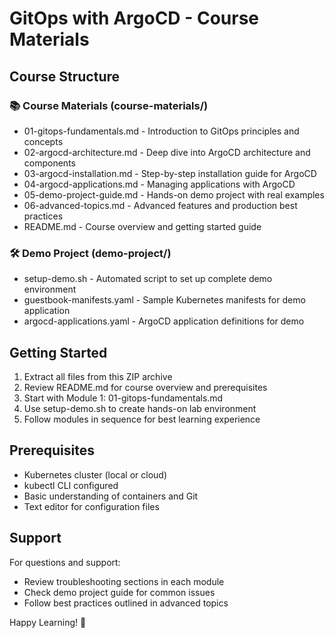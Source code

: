 # GitOps with ArgoCD - Course Materials

## Course Structure

### 📚 Course Materials (course-materials/)
- 01-gitops-fundamentals.md - Introduction to GitOps principles and concepts
- 02-argocd-architecture.md - Deep dive into ArgoCD architecture and components  
- 03-argocd-installation.md - Step-by-step installation guide for ArgoCD
- 04-argocd-applications.md - Managing applications with ArgoCD
- 05-demo-project-guide.md - Hands-on demo project with real examples
- 06-advanced-topics.md - Advanced features and production best practices
- README.md - Course overview and getting started guide

### 🛠️ Demo Project (demo-project/)
- setup-demo.sh - Automated script to set up complete demo environment
- guestbook-manifests.yaml - Sample Kubernetes manifests for demo application
- argocd-applications.yaml - ArgoCD application definitions for demo

## Getting Started

1. Extract all files from this ZIP archive
2. Review README.md for course overview and prerequisites
3. Start with Module 1: 01-gitops-fundamentals.md
4. Use setup-demo.sh to create hands-on lab environment
5. Follow modules in sequence for best learning experience

## Prerequisites

- Kubernetes cluster (local or cloud)
- kubectl CLI configured
- Basic understanding of containers and Git
- Text editor for configuration files

## Support

For questions and support:
- Review troubleshooting sections in each module
- Check demo project guide for common issues
- Follow best practices outlined in advanced topics

Happy Learning! 🚀
